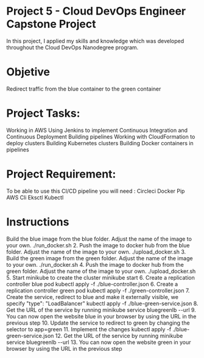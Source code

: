 # Project 5 - Cloud DevOps Engineer Capstone Project
In this project, I applied my skills and knowledge which was developed throughout the Cloud DevOps Nanodegree program.

# Objetive
Redirect traffic from the blue container to the green container

# Project Tasks:
Working in AWS
Using Jenkins to implement Continuous Integration and Continuous Deployment
Building pipelines
Working with CloudFormation to deploy clusters
Building Kubernetes clusters
Building Docker containers in pipelines

# Project Requirement:
To be able to use this CI/CD pipeline you will need :
Circleci
Docker
Pip
AWS Cli
Eksctl
Kubectl

# Instructions
Build the blue image from the blue folder. Adjust the name of the image to your own.
./run_docker.sh
2. Push the image to docker hub from the blue folder. Adjust the name of the image to your own.
./upload_docker.sh
3. Build the green image from the green folder. Adjust the name of the image to your own.
./run_docker.sh
4. Push the image to docker hub from the green folder. Adjust the name of the image to your own.
./upload_docker.sh
5. Start minikube to create the cluster
minikube start
6. Create a replication controller blue pod
kubectl apply -f ./blue-controller.json
6. Create a replication controller green pod
kubectl apply -f ./green-controller.json
7. Create the service, redirect to blue and make it externally visible, we specify "type": "LoadBalancer"
kubectl apply -f ./blue-green-service.json
8. Get the URL of the service by running
minikube service bluegreenlb --url
9. You can now open the website blue in your browser by using the URL in the previous step
10. Update the service to redirect to green by changing the selector to app=green
11. Implement the changes
kubectl apply -f ./blue-green-service.json
12. Get the URL of the service by running
minikube service bluegreenlb --url
13. You can now open the website green in your browser by using the URL in the previous step
